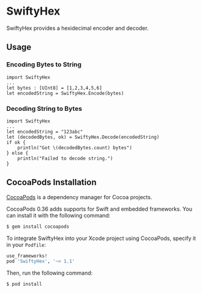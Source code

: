# SwiftyHex
SwiftyHex provides a hexidecimal encoder and decoder.

## Usage

### Encoding Bytes to String
    
    import SwiftyHex
    ...
    let bytes : [UInt8] = [1,2,3,4,5,6]
    let encodedString = SwiftyHex.Encode(bytes)

### Decoding String to Bytes
    
    import SwiftyHex
    ...
    let encodedString = "123abc"
    let (decodedBytes, ok) = SwiftyHex.Decode(encodedString)
    if ok {
        println("Got \(decodedBytes.count) bytes")
    } else {
        println("Failed to decode string.")
    }
 
    

## CocoaPods Installation

[CocoaPods](http://cocoapods.org) is a dependency manager for Cocoa projects.

CocoaPods 0.36 adds supports for Swift and embedded frameworks. You can install it with the following command:

```bash
$ gem install cocoapods
```

To integrate SwiftyHex into your Xcode project using CocoaPods, specify it in your `Podfile`:

```ruby
use_frameworks!
pod 'SwiftyHex', '~> 1.1'
```

Then, run the following command:

```bash
$ pod install
```
